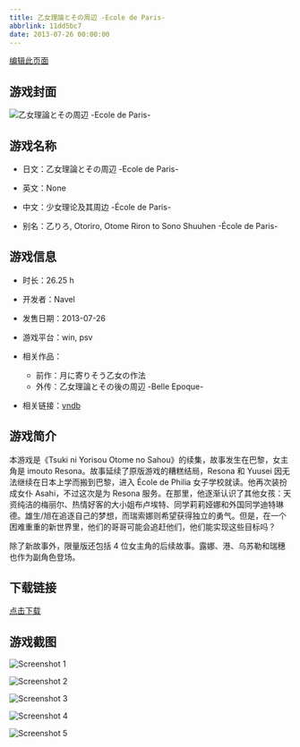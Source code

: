 ```yaml
---
title: 乙女理論とその周辺 -Ecole de Paris-
abbrlink: 11dd5bc7
date: 2013-07-26 00:00:00
---
```

[编辑此页面](https://github.com/ACG-3/ADV3-source/blob/main/source/_posts/games/%E4%B9%99%E5%A5%B3%E7%90%86%E8%AB%96%E3%81%A8%E3%81%9D%E3%81%AE%E5%91%A8%E8%BE%BA%20-Ecole%20de%20Paris-.md)

## 游戏封面

![乙女理論とその周辺 -Ecole de Paris-](https://pan.timero.xyz/d/onedrive/img_lib_001/%E4%B9%99%E5%A5%B3%E7%90%86%E8%AB%96%E3%81%A8%E3%81%9D%E3%81%AE%E5%91%A8%E8%BE%BA%20-Ecole%20de%20Paris-_cover.avif)


## 游戏名称

- 日文：乙女理論とその周辺 -Ecole de Paris-
- 英文：None
- 中文：少女理论及其周边 -École de Paris-

- 别名：乙りろ, Otoriro, Otome Riron to Sono Shuuhen -École de Paris-


## 游戏信息

- 时长：26.25 h
- 开发者：Navel
- 发售日期：2013-07-26
- 游戏平台：win, psv
- 相关作品：
   - 前作：月に寄りそう乙女の作法
   - 外传：乙女理論とその後の周辺 -Belle Epoque-

- 相关链接：[vndb](https://vndb.org/v12246)


## 游戏简介

本游戏是《Tsuki ni Yorisou Otome no Sahou》的续集，故事发生在巴黎，女主角是 imouto Resona。故事延续了原版游戏的糟糕结局，Resona 和 Yuusei 因无法继续在日本上学而搬到巴黎，进入 École de Philia 女子学校就读。他再次装扮成女仆 Asahi，不过这次是为 Resona 服务。在那里，他逐渐认识了其他女孩：天资纯洁的梅丽尔、热情好客的大小姐布卢埃特、同学莉莉娅娜和外国同学迪特琳德。雄生/旭在追逐自己的梦想，而瑞索娜则希望获得独立的勇气。但是，在一个困难重重的新世界里，他们的哥哥可能会追赶他们，他们能实现这些目标吗？

除了新故事外，限量版还包括 4 位女主角的后续故事。露娜、港、乌苏勒和瑞穗也作为副角色登场。




## 下载链接

[点击下载](https://pan.timero.xyz/onedrive/adv_lib_001/%E4%B9%99%E5%A5%B3%E7%90%86%E8%AB%96%E3%81%A8%E3%81%9D%E3%81%AE%E5%91%A8%E8%BE%BA%20-Ecole%20de%20Paris-)


## 游戏截图


![Screenshot 1](https://pan.timero.xyz/d/onedrive/img_lib_001/%E4%B9%99%E5%A5%B3%E7%90%86%E8%AB%96%E3%81%A8%E3%81%9D%E3%81%AE%E5%91%A8%E8%BE%BA%20-Ecole%20de%20Paris-_Screenshot_1.avif)

![Screenshot 2](https://pan.timero.xyz/d/onedrive/img_lib_001/%E4%B9%99%E5%A5%B3%E7%90%86%E8%AB%96%E3%81%A8%E3%81%9D%E3%81%AE%E5%91%A8%E8%BE%BA%20-Ecole%20de%20Paris-_Screenshot_2.avif)

![Screenshot 3](https://pan.timero.xyz/d/onedrive/img_lib_001/%E4%B9%99%E5%A5%B3%E7%90%86%E8%AB%96%E3%81%A8%E3%81%9D%E3%81%AE%E5%91%A8%E8%BE%BA%20-Ecole%20de%20Paris-_Screenshot_3.avif)

![Screenshot 4](https://pan.timero.xyz/d/onedrive/img_lib_001/%E4%B9%99%E5%A5%B3%E7%90%86%E8%AB%96%E3%81%A8%E3%81%9D%E3%81%AE%E5%91%A8%E8%BE%BA%20-Ecole%20de%20Paris-_Screenshot_4.avif)

![Screenshot 5](https://pan.timero.xyz/d/onedrive/img_lib_001/%E4%B9%99%E5%A5%B3%E7%90%86%E8%AB%96%E3%81%A8%E3%81%9D%E3%81%AE%E5%91%A8%E8%BE%BA%20-Ecole%20de%20Paris-_Screenshot_5.avif)

